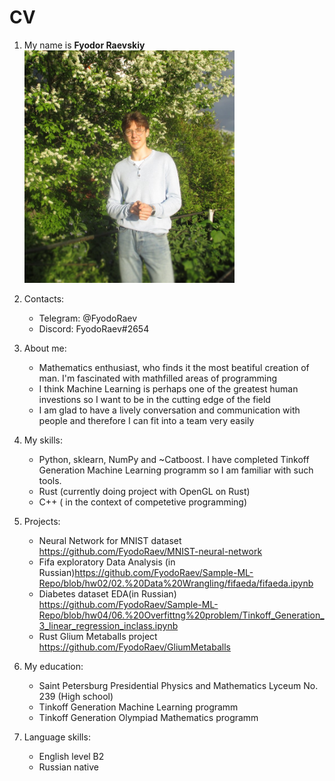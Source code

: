 # CV
1. My name is __Fyodor Raevskiy__  
   <img src="mainPic.png" alt="Picture"  style="height: 70%; width:70%;"/>

2. Contacts:
   - Telegram: @FyodoRaev
   - Discord:  FyodoRaev#2654


3. About me:
   - Mathematics enthusiast, who finds it the most beatiful creation of man. I'm fascinated with mathfilled areas of programming
   - I think Machine Learning is perhaps one of the greatest human investions so I want to be in the cutting edge of the field
   - I am glad to have a lively conversation and communication with people and therefore I can fit into a team very easily


4. My skills:
   - Python, sklearn, NumPy and ~Catboost. I have completed Tinkoff Generation Machine Learning programm so I am familiar with such tools.
   - Rust (currently doing project with OpenGL on Rust)
   - C++ ( in the context of competetive programming)
  
5. Projects:
   - Neural Network for MNIST dataset https://github.com/FyodoRaev/MNIST-neural-network
   - Fifa exploratory Data Analysis (in Russian)https://github.com/FyodoRaev/Sample-ML-Repo/blob/hw02/02.%20Data%20Wrangling/fifaeda/fifaeda.ipynb 
   - Diabetes dataset EDA(in Russian) https://github.com/FyodoRaev/Sample-ML-Repo/blob/hw04/06.%20Overfittng%20problem/Tinkoff_Generation_3_linear_regression_inclass.ipynb 
   - Rust Glium Metaballs project https://github.com/FyodoRaev/GliumMetaballs
  
  

6. My education:
   - Saint Petersburg Presidential Physics and Mathematics Lyceum No. 239 (High school)
   - Tinkoff Generation Machine Learning programm 
   - Tinkoff Generation Olympiad Mathematics programm
7. Language skills:
   - English level B2
   - Russian native 